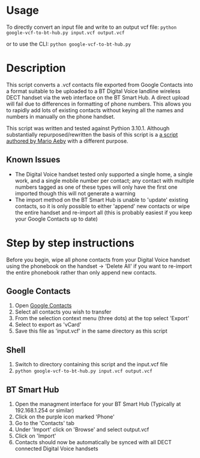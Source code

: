 Usage
=====
To directly convert an input file and write to an output vcf file: 
`python google-vcf-to-bt-hub.py input.vcf output.vcf`

or to use the CLI: 
`python google-vcf-to-bt-hub.py`

Description
===========
This script converts a .vcf contacts file exported from Google Contacts into a format suitable to be uploaded to a BT Digital Voice landline wireless DECT handset via the web interface on the BT Smart Hub. A direct upload will fail due to differences in formatting of phone numbers. This allows you to rapidly add lots of existing contacts without keying all the names and numbers in manually on the phone handset. 

This script was written and tested against Pythion 3.10.1. Although substantially repurposed/rewritten the basis of this script is a [a script authored by Mario Aeby](https://github.com/emeidi/strip-images-from-apple-vcard) with a different purpose. 

Known Issues
------------
* The Digital Voice handset tested only supported a single home, a single work, and a single mobile number per contact; any contact with multiple numbers tagged as one of these types will only have the first one imported though this will not generate a warning
* The import method on the BT Smart Hub is unable to 'update' existing contacts, so it is only possible to either 'append' new contacts or wipe the entire handset and re-import all (this is probably easiest if you keep your Google Contacts up to date)

Step by step instructions
=========================
Before you begin, wipe all phone contacts from your Digital Voice handset using the phonebook on the handset -> 'Delete All' if you want to re-import the entire phonebook rather than only append new contacts.

Google Contacts
-----------
1. Open [Google Contacts](https://contacts.google.com/) 
1. Select all contacts you wish to transfer
1. From the selection context menu (three dots) at the top select 'Export'
1. Select to export as 'vCard' 
1. Save this file as 'input.vcf' in the same directory as this script

Shell
-----
1. Switch to directory containing this script and the input.vcf file
1. `python google-vcf-to-bt-hub.py input.vcf output.vcf`

BT Smart Hub
------------
1. Open the managment interface for your BT Smart Hub (Typically at 192.168.1.254 or similar)
1. Click on the purple icon marked 'Phone'
1. Go to the 'Contacts' tab 
1. Under 'Import' click on 'Browse' and select output.vcf 
1. Click on 'Import' 
1. Contacts should now be automatically be synced with all DECT connected Digital Voice handsets
